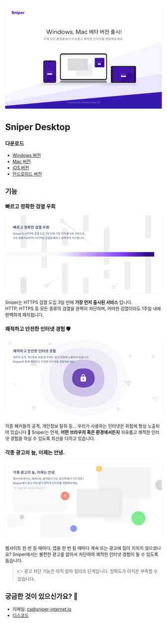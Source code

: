 ![Sniper Desktop App](images/intro.png)



# Sniper Desktop

### 다운로드

* [Windows 버전](https://github.com/sniper-internet/Sniper-desktop-release/releases/download/v0.0.9/Sniper-desktop-Setup-0.0.9.exe)
* [Mac 버전](https://github.com/sniper-internet/Sniper-desktop-release/releases/download/v0.0.9/Sniper-0.0.9.dmg)
* [iOS 버전](https://apps.apple.com/kr/app/sniper/id1457153640)
* [안드로이드 버전](https://play.google.com/store/apps/details?id=i.hate.sni.bypasssni)



## 기능

### 빠르고 정확한 검열 우회

![](images/feature-1.png)

Sniper는 HTTPS 검열 도입 3일 만에 **가장 먼저 출시된 서비스** 입니다.  
HTTP, HTTPS 등 모든 종류의 검열을 완벽히 차단하며, 어떠한 검열이라도 1주일 내에 완벽하게 패치됩니다.



### 쾌적하고 안전한 인터넷 경험 🛡️

![feature-2](images/feature-2.png)

각종 해커들의 공격, 개인정보 탈취 등… 우리가 사용하는 인터넷은 위험에 항상 노출되어 있습니다 👀 
Sniper는 언제, **어떤 브라우저 혹은 환경에서든지** 자유롭고 쾌적한 인터넷 경험을 하실 수 있도록 최선을 다하고 있습니다.



### 각종 광고의 늪, 이제는 안녕.

![feature-3](images/feature-3.png)

웹사이트 한 번 킬 때마다, 앱을 한 번 킬 때마다 계속 뜨는 광고에 많이 지치지 않으셨나요?
Sniper에서는 불편한 광고를 알아서 차단하여 쾌적한 인터넷 경험이 될 수 있도록 돕습니다.

> 👉 광고 차단 기능은 아직 알파 릴리즈 단계입니다. 정확도가 아직은 부족할 수 있습니다.



## 궁금한 것이 있으신가요? 🤔

* 이메일: cs@sniper-internet.io
* [디스코드](discord.gg/4HTbJEw)
